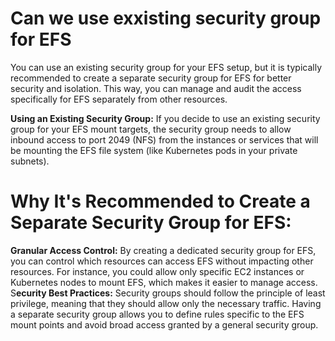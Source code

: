 # Can we use exxisting security group for EFS
You can use an existing security group for your EFS setup, but it is typically recommended to create a separate security group for EFS for better security and isolation. This way, you can manage and audit the access specifically for EFS separately from other resources.

**Using an Existing Security Group:**
If you decide to use an existing security group for your EFS mount targets, the security group needs to allow inbound access to port 2049 (NFS) from the instances or services that will be mounting the EFS file system (like Kubernetes pods in your private subnets).

# Why It's Recommended to Create a Separate Security Group for EFS:
**Granular Access Control:** By creating a dedicated security group for EFS, you can control which resources can access EFS without impacting other resources.
For instance, you could allow only specific EC2 instances or Kubernetes nodes to mount EFS, which makes it easier to manage access.
S**ecurity Best Practices:** Security groups should follow the principle of least privilege, meaning that they should allow only the necessary traffic. Having a separate security group allows you to define rules specific to the EFS mount points and avoid broad access granted by a general security group.